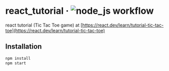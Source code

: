 # react_tutorial &middot; ![node_js workflow](https://github.com/hofiorg/react_tutorial/actions/workflows/node.js.yml/badge.svg)

react tutorial (Tic Tac Toe game) at [https://react.dev/learn/tutorial-tic-tac-toe](https://react.dev/learn/tutorial-tic-tac-toe)

## Installation

```sh
npm install
npm start
```
